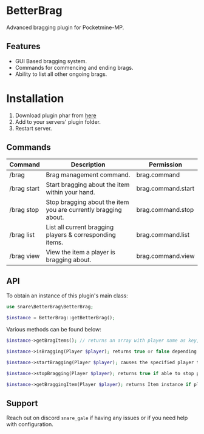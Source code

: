 # BetterBrag

Advanced bragging plugin for Pocketmine-MP.

## Features
 - GUI Based bragging system.
 - Commands for commencing and ending brags.
 - Ability to list all other ongoing brags.

# Installation
 1. Download plugin phar from [here](https://poggit.pmmp.io/ci/snarerectify/BetterBrag/~)
 2. Add to your servers' plugin folder.
 3. Restart server.

## Commands

| Command                                           | Description                                                   | Permission         |                                                             
|---------------------------------------------------|---------------------------------------------------------------|--------------------|
| /brag                                             | Brag management command.                                      | brag.command       | 
| /brag start                                       | Start bragging about the item within your hand.               | brag.command.start |                           
| /brag stop                                        | Stop bragging about the item you are currently bragging about.| brag.command.stop  |                 
| /brag list                                        | List all current bragging players & corresponding items.      | brag.command.list  |                                                 
| /brag view <player>                               | View the item a player is bragging about.                     | brag.command.view  |

## API
To obtain an instance of this plugin's main class:
```php
use snare\BetterBrag\BetterBrag;

$instance = BetterBrag::getBetterBrag();
```

Various methods can be found below:
```php
$instance->getBragItems(); // returns an array with player name as key, Item instance as value.

$instance->isBragging(Player $player); returns true or false depending on whether or not the specified player is bragging.

$instance->startBragging(Player $player); causes the specified player to brag about the item in their hand.

$instance->stopBragging(Player $player); returns true if able to stop playing bragging, false if not.

$instance->getBraggingItem(Player $player); returns Item instance if player is bragging, null if not.
```

## Support
Reach out on discord `snare_gale` if having any issues or if you need help with configuration.
